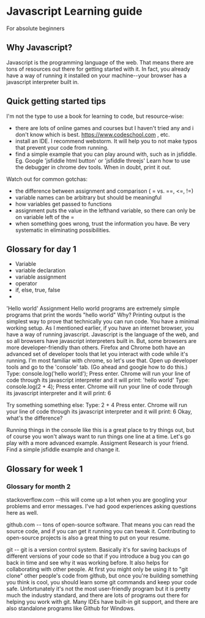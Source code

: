 

# Javascript Learning guide 
For absolute beginners
## Why Javascript?
Javascript is the programming language of the web. That means there are tons of resources out there for getting started with it. In fact, you already have a way of running it installed on your machine--your browser has a javascript interpreter built in.
## Quick getting started tips
I'm not the type to use a book for learning to code, but resource-wise:
- there are lots of online games and courses but I haven't tried any and i don't know which is best.  https://www.codeschool.com , etc.
- install an IDE. I recommend webstorm. It will help you to not make typos that prevent your code from running.  
- find a simple example that you can play around with,  such as in jsfiddle. Eg. Google 'jsfiddle html button' or 'jsfiddle threejs'
Learn how to use the debugger in chrome dev tools. When in doubt, print it out.

Watch out for common gotchas:
- the difference between assignment and comparison ( = vs. ==, <=,  !=)
- variable names can be arbitrary but should be meaningful
- how variables get passed to functions
- assignment puts the value in the lefthand variable, so there can only be on variable left of the =
- when something goes wrong, trust the information you have. Be very systematic in eliminating possibilities. 

## Glossary for day 1
- Variable
- variable declaration
- variable assignment
- operator 
- if, else, true, false
- 
'Hello world' Assignment
Hello world programs are extremely simple programs that print the words "hello world"
Why? Printing output is the simplest way to prove that technically you can run code. You have a minimal working setup. 
As I mentioned earlier, if you have an internet browser, you have a way of running javascript. Javascript is the language of the web, and so all browsers have javascript interpreters built in. But, some browsers are more developer-friendly than others.  Firefox and Chrome both have an advanced set of developer tools that let you interact with code while it's running. I'm most familiar with chrome, so let's use that.
Open up developer tools and go to the 'console' tab. (Go ahead and google how to do this.)
Type: console.log('hello world');
Press enter.
Chrome will run your line of code through its javascript interpreter and it will print: 'hello world'
Type: console.log(2 + 4);
Press enter.
Chrome will run your line of code through its javascript interpreter and it will print: 6

Try something something else:
Type: 2 + 4
Press enter.
Chrome will run your line of code through its javascript interpreter and it will print: 6
Okay, what's the difference? 

Running things in the console like this is a great place to try things out, but of course you won't always want to run things one line at a time. Let's go play with a more advanced example.
Assigment
Research is your friend. 
Find a simple jsfiddle example and change it.

## Glossary for week 1

### Glossary for month 2


stackoverflow.com --this will come up a lot when you are googling your problems and error messages. I've had good experiences asking questions here as well.

github.com -- tons of open-source software. That means you can read the source code, and if you can get it running you can tweak it. Contributing to open-source projects is also a great thing to put on your resume.

git --  git is a version control system. Basically it's for saving backups of different versions of your code so that if you introduce a bug you can go back in time and see why it was working before. It also helps for collaborating with other people. At first you might only be using it to "git clone" other people's code from github, but once you're building something you think is cool, you should learn some git commands and keep your code safe. Unfortunately it's not the most user-friendly program but it is pretty much the industry standard, and there are lots of programs out there for helping you work with git. Many IDEs have built-in git support, and there are also standalone programs like Github for Windows. 


